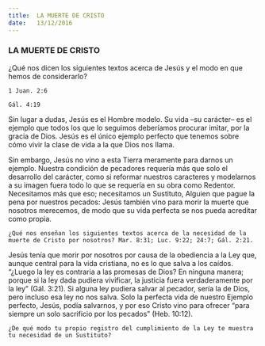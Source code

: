 ```yaml
---
title:  LA MUERTE DE CRISTO
date:   13/12/2016
---
```


### LA MUERTE DE CRISTO

¿Qué nos dicen los siguientes textos acerca de Jesús y el modo en que hemos de considerarlo?

`1 Juan. 2:6` 

`Gál. 4:19` 

Sin lugar a dudas, Jesús es el Hombre modelo. Su vida –su carácter– es el ejemplo que todos los que lo seguimos deberíamos procurar imitar, por la gracia de Dios. Jesús es el único ejemplo perfecto que tenemos sobre cómo vivir la clase de vida a la que Dios nos llama.

Sin embargo, Jesús no vino a esta Tierra meramente para darnos un ejemplo. Nuestra condición de pecadores requería más que solo el desarrollo del carácter, como si reformar nuestros caracteres y modelarnos a su imagen fuera todo lo que se requería en su obra como Redentor. Necesitamos más que eso; necesitamos un Sustituto, Alguien que pague la pena por nuestros pecados: Jesús también vino para morir la muerte que nosotros merecemos, de modo que su vida perfecta se nos pueda acreditar como propia.

`¿Qué nos enseñan los siguientes textos acerca de la necesidad de la muerte de Cristo por nosotros? Mar. 8:31; Luc. 9:22; 24:7; Gál. 2:21.`

Jesús tenía que morir por nosotros por causa de la obediencia a la Ley que, aunque central para la vida cristiana, no es lo que salva a los caídos. “¿Luego la ley es contraria a las promesas de Dios? En ninguna manera; porque si la ley dada pudiera vivificar, la justicia fuera verdaderamente por la ley” (Gál. 3:21). Si alguna ley pudiera salvar al pecador, sería la de Dios, pero incluso esa ley no nos salva. Solo la perfecta vida de nuestro Ejemplo perfecto, Jesús, podía salvarnos, y por eso Cristo vino para ofrecer “para siempre un solo sacrificio por los pecados” (Heb. 10:12).

`¿De qué modo tu propio registro del cumplimiento de la Ley te muestra tu necesidad de un Sustituto?`